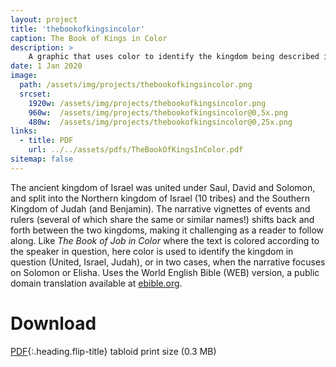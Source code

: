 ```yaml
---
layout: project
title: 'thebookofkingsincolor'
caption: The Book of Kings in Color
description: >
    A graphic that uses color to identify the kingdom being described in the book of Kings.
date: 1 Jan 2020
image: 
  path: /assets/img/projects/thebookofkingsincolor.png
  srcset: 
    1920w: /assets/img/projects/thebookofkingsincolor.png
    960w:  /assets/img/projects/thebookofkingsincolor@0,5x.png
    480w:  /assets/img/projects/thebookofkingsincolor@0,25x.png
links:
  - title: PDF
    url: ../../assets/pdfs/TheBookOfKingsInColor.pdf
sitemap: false
---
```


The ancient kingdom of Israel was united under Saul, David and Solomon, and split into the Northern kingdom of Israel (10 tribes) and the Southern Kingdom of Judah (and Benjamin). The narrative vignettes of events and rulers (several of which share the same or similar names!) shifts back and forth between the two kingdoms, making it challenging as a reader to follow along. Like *The Book of Job in Color* where the text is colored according to the speaker in question, here color is used to identify the kingdom in question (United, Israel, Judah), or in two cases, when the narrative focuses on Solomon or Elisha. Uses the World English Bible (WEB) version, a public domain translation available at [ebible.org](https://worldenglish.bible/).  

# Download
[PDF](../assets/pdfs/TheBookOfKingsInColor.pdf){:.heading.flip-title} <span class="icon-file-pdf"></span> tabloid print size (0.3 MB)